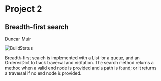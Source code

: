 # Project 2
## Breadth-first search
Duncan Muir

![BuildStatus](https://github.com/duncan-muir/project2/workflows/project2/badge.svg?event=push)

Breadth-first search is implemented with a List for a queue, and an OrderedDict to track 
traversal and visitation. The search method returns a method when a valid end node is provided 
and a path is found; or it returns a traversal if no end node is provided.

